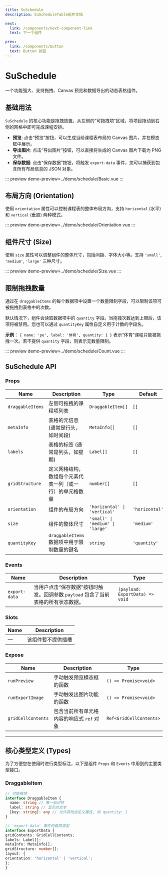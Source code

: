 ```yaml
---
title: SuSchedule
description: SuScheduleTable组件文档

next:
  link: /components/next-component-link
  text: 下一个组件

prev:
  link: /components/button
  text: Button 按钮
---
```


# SuSchedule

一个功能强大、支持拖拽、Canvas 预览和数据导出的动态表格组件。

## 基础用法

`SuSchedule` 的核心功能是拖拽放置。从左侧的“可拖拽项”区域，将项目拖动到右侧的网格中即可完成课程安排。

- **预览**: 点击“预览”按钮，可以生成当前课程表布局的 Canvas 图片，并在模态框中展示。
- **导出图片**: 点击“导出图片”按钮，可以直接将生成的 Canvas 图片下载为 PNG 文件。
- **保存数据**: 点击“保存数据”按钮，将触发 `export-data` 事件，您可以捕获到包含所有布局信息的 JSON 对象。

::: preview
demo-preview=../demo/schedule/Basic.vue
:::

## 布局方向 (Orientation)

使用 `orientation` 属性可以控制课程表的整体布局方向，支持 `horizontal` (水平) 和 `vertical` (垂直) 两种模式。

::: preview
demo-preview=../demo/schedule/Orientation.vue
:::

## 组件尺寸 (Size)

使用 `size` 属性可以调整组件的整体尺寸，包括间距、字体大小等。支持 `'small'`, `'medium'`, `'large'` 三种尺寸。

::: preview
demo-preview=../demo/schedule/Size.vue
:::

## 限制拖拽数量

通过在 `draggableItems` 的每个数据项中设置一个数量限制字段，可以限制该项可被拖拽到表格中的次数。

默认情况下，组件会读取数据项中的 `quantity` 字段。当拖拽次数达到上限后，该项将被禁用。您也可以通过 `quantityKey` 属性自定义用于计数的字段名。

**示例**： `{ name: 'pe', label: '体育', quantity: 1 }` 表示“体育”课程只能被拖拽一次。若不提供 `quantity` 字段，则表示无数量限制。

::: preview
demo-preview=../demo/schedule/Count.vue
:::

## SuSchedule API

### Props

| Name             | Description                                              | Type                             | Default        |
| ---------------- | -------------------------------------------------------- | -------------------------------- | -------------- |
| `draggableItems` | 左侧可拖拽的课程项列表                                   | `DraggableItem[]`                | `[]`           |
| `metaInfo`       | 表格的元信息 (通常是行头，如时间段)                      | `MetaInfo[]`                     | `[]`           |
| `labels`         | 表格的标签 (通常是列头，如星期)                          | `Label[]`                        | `[]`           |
| `gridStructure`  | 定义网格结构，数组每个元素代表一列（或一行）的单元格数量 | `number[]`                       | `[]`           |
| `orientation`    | 组件的布局方向                                           | `'horizontal' \| 'vertical'`     | `'horizontal'` |
| `size`           | 组件的整体尺寸                                           | `'small' \| 'medium' \| 'large'` | `'medium'`     |
| `quantityKey`    | `draggableItems` 数据项中用于限制数量的键名              | `string`                         | `'quantity'`   |

### Events

| Name          | Description                                                                       | Type                            |
| ------------- | --------------------------------------------------------------------------------- | ------------------------------- |
| `export-data` | 当用户点击“保存数据”按钮时触发。回调参数 `payload` 包含了当前表格的所有状态数据。 | `(payload: ExportData) => void` |

### Slots

| Name | Description        |
| ---- | ------------------ |
| —    | 该组件暂不提供插槽 |

### Expose

| Name               | Description                               | Type                    |
| ------------------ | ----------------------------------------- | ----------------------- |
| `runPreview`       | 手动触发预览模态框的函数                  | `() => Promise<void>`   |
| `runExportImage`   | 手动触发出图片功能的函数                  | `() => Promise<void>`   |
| `gridCellContents` | 包含当前所有单元格内容的响应式 `ref` 对象 | `Ref<GridCellContents>` |

---

## 核心类型定义 (Types)

为了方便您在使用时进行类型标注，以下是组件 `Props` 和 `Events` 中用到的主要类型接口。

### DraggableItem

```typescript
// 可拖拽项
interface DraggableItem {
  name: string // 唯一标识符
  label: string // 显示的文本
  [key: string]: any // 允许其他自定义属性, 如 quantity: 1
}
```

```typescript
// 'export-data' 事件的载荷类型
interface ExportData {
gridContents: GridCellContents;
labels: Label[];
metaInfo: MetaInfo[];
gridStructure: number[];
layout: {
orientation: 'horizontal' | 'vertical';
};
}

```
